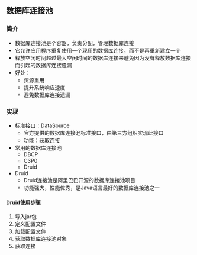 ## 数据库连接池

### 简介

- 数据库连接池是个容器，负责分配，管理数据库连接
- 它允许应用程序重复使用一个现用的数据库连接，而不是再重新建立一个
- 释放空闲时间超过最大空闲时间的数据库连接来避免因为没有释放数据库连接而引起的数据库连接遗漏
- 好处：
  - 资源重用
  - 提升系统响应速度
  - 避免数据库连接遗漏



### 实现

- 标准接口：DataSource
  - 官方提供的数据库连接池标准接口，由第三方组织实现此接口
  - 功能：获取连接
- 常用的数据库连接池
  - DBCP
  - C3P0
  - Druid
- Druid
  - Druid连接池是阿里巴巴开源的数据库连接池项目
  - 功能强大，性能优秀，是Java语言最好的数据库连接池之一



#### Druid使用步骤

1. 导入jar包
2. 定义配置文件
3. 加载配置文件
4. 获取数据库连接池对象
5. 获取连接